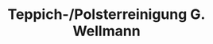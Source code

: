 ---
title: "Teppich-/Polsterreinigung G. Wellmann"
url: /goettingen/teppich-polsterreinigung-g-wellmann/
shop: Wäscherei
---
